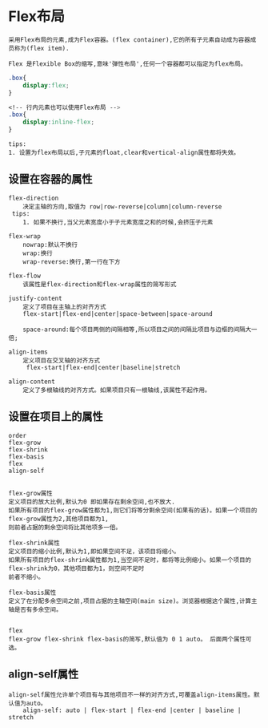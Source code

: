 # Flex布局

    采用Flex布局的元素,成为Flex容器。(flex container),它的所有子元素自动成为容器成员称为(flex item).
    
	Flex 是Flexible Box的缩写,意味'弹性布局',任何一个容器都可以指定为flex布局。
```css
.box{
	display:flex;
}

<!-- 行内元素也可以使用Flex布局 -->
.box{
	display:inline-flex;
}
```
	tips:
	1. 设置为flex布局以后,子元素的float,clear和vertical-align属性都将失效。

## 设置在容器的属性

    flex-direction
        决定主轴的方向,取值为 row|row-reverse|column|column-reverse
     tips:
        1. 如果不换行,当父元素宽度小于子元素宽度之和的时候,会挤压子元素    
         
    flex-wrap
        nowrap:默认不换行
        wrap:换行
        wrap-reverse:换行,第一行在下方
    
    flex-flow
        该属性是flex-direction和flex-wrap属性的简写形式
        
    justify-content
        定义了项目在主轴上的对齐方式
        flex-start|flex-end|center|space-between|space-around
		
		space-around:每个项目两侧的间隔相等,所以项目之间的间隔比项目与边框的间隔大一倍;
         
    align-items
        定义项目在交叉轴的对齐方式
         flex-start|flex-end|center|baseline|stretch
         
    align-content
		定义了多根轴线的对齐方式。如果项目只有一根轴线,该属性不起作用。
    
## 设置在项目上的属性

    order
    flex-grow
    flex-shrink
    flex-basis
    flex
    align-self
	
	
	flex-grow属性
	定义项目的放大比例,默认为0 即如果存在剩余空间,也不放大.
	如果所有项目的flex-grow属性都为1,则它们将等分剩余空间(如果有的话)。如果一个项目的flex-grow属性为2,其他项目都为1,
	则前者占据的剩余空间将比其他项多一倍。
	
	flex-shrink属性
	定义项目的缩小比例,默认为1,即如果空间不足，该项目将缩小。
	如果所有项目的flex-shrink属性都为1,当空间不足时，都将等比例缩小。如果一个项目的flex-shrink为0，其他项目都为1，则空间不足时
	前者不缩小。
	
	flex-basis属性
	定义了在分配多余空间之前,项目占据的主轴空间(main size)。浏览器根据这个属性,计算主轴是否有多余空间。
	
	
	flex
	flex-grow flex-shrink flex-basis的简写,默认值为 0 1 auto。 后面两个属性可选。
	
## align-self属性
	
	align-self属性允许单个项目有与其他项目不一样的对齐方式,可覆盖align-items属性。默认值为auto。
		align-self: auto | flex-start | flex-end |center | baseline | stretch